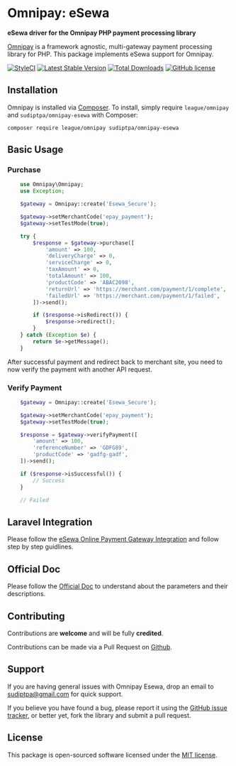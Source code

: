 # Omnipay: eSewa

**eSewa driver for the Omnipay PHP payment processing library**

[Omnipay](https://github.com/thephpleague/omnipay) is a framework agnostic, multi-gateway payment
processing library for PHP. This package implements eSewa support for Omnipay.

[![StyleCI](https://github.styleci.io/repos/75586885/shield?branch=master&format=plastic)](https://github.styleci.io/repos/75586885)
[![Latest Stable Version](https://poser.pugx.org/sudiptpa/omnipay-esewa/v/stable)](https://packagist.org/packages/sudiptpa/omnipay-esewa)
[![Total Downloads](https://poser.pugx.org/sudiptpa/omnipay-esewa/downloads)](https://packagist.org/packages/sudiptpa/omnipay-esewa)
[![GitHub license](https://img.shields.io/badge/license-MIT-blue.svg)](https://raw.githubusercontent.com/sudiptpa/esewa/master/LICENSE)

## Installation

Omnipay is installed via [Composer](http://getcomposer.org/). To install, simply require `league/omnipay` and `sudiptpa/omnipay-esewa` with Composer:

```
composer require league/omnipay sudiptpa/omnipay-esewa
```

## Basic Usage

### Purchase

```php
    use Omnipay\Omnipay;
    use Exception;

    $gateway = Omnipay::create('Esewa_Secure');

    $gateway->setMerchantCode('epay_payment');
    $gateway->setTestMode(true);

    try {
        $response = $gateway->purchase([
            'amount' => 100,
            'deliveryCharge' => 0,
            'serviceCharge' => 0,
            'taxAmount' => 0,
            'totalAmount' => 100,
            'productCode' => 'ABAC2098',
            'returnUrl' => 'https://merchant.com/payment/1/complete',
            'failedUrl' => 'https://merchant.com/payment/1/failed',
        ])->send();

        if ($response->isRedirect()) {
            $response->redirect();
        }
    } catch (Exception $e) {
        return $e->getMessage();
    }
```

After successful payment and redirect back to merchant site, you need to now verify the payment with another API request.

### Verify Payment

```php
    $gateway = Omnipay::create('Esewa_Secure');

    $gateway->setMerchantCode('epay_payment');
    $gateway->setTestMode(true);

    $response = $gateway->verifyPayment([
        'amount' => 100,
        'referenceNumber' => 'GDFG89',
        'productCode' => 'gadfg-gadf',
    ])->send();

    if ($response->isSuccessful()) {
        // Success
    }

    // Failed
```
## Laravel Integration

Please follow the [eSewa Online Payment Gateway Integration](https://sujipthapa.co/blog/esewa-online-payment-gateway-integration-with-php) and follow step by step guidlines.

## Official Doc

Please follow the [Official Doc](https://developer.esewa.com.np) to understand about the parameters and their descriptions.

## Contributing

Contributions are **welcome** and will be fully **credited**.

Contributions can be made via a Pull Request on [Github](https://github.com/sudiptpa/esewa).

## Support

If you are having general issues with Omnipay Esewa, drop an email to sudiptpa@gmail.com for quick support.

If you believe you have found a bug, please report it using the [GitHub issue tracker](https://github.com/sudiptpa/esewa/issues),
or better yet, fork the library and submit a pull request.

## License

This package is open-sourced software licensed under the [MIT license](https://opensource.org/licenses/MIT).
